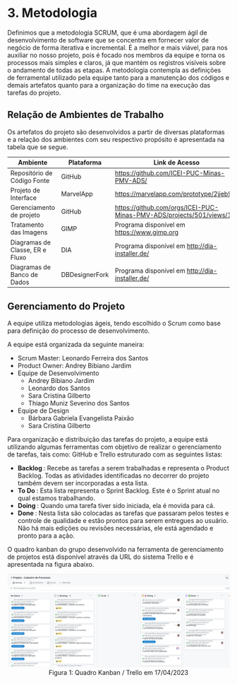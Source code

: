 # 3. Metodologia

Definimos que a metodologia SCRUM, que é uma abordagem ágil de desenvolvimento de software que se concentra em fornecer valor de negócio de forma iterativa e incremental. É a melhor e mais viável, para nos auxiliar no nosso projeto, pois é focado nos membros da equipe e torna os processos mais simples e claros, já que  mantém os registros visíveis sobre o andamento de todas as etapas.
A metodologia contempla as definições de ferramental utilizado pela equipe tanto para a manutenção dos códigos e demais artefatos quanto para a organização do time na execução das tarefas do projeto.

## Relação de Ambientes de Trabalho

Os artefatos do projeto são desenvolvidos a partir de diversas plataformas e a relação dos ambientes com seu respectivo propósito é apresentada na tabela que se segue.

| Ambiente | Plataforma | Link de Acesso |
| --- | --- | --- |
| Repositório de Código Fonte | GitHub | https://github.com/ICEI-PUC-Minas-PMV-ADS/ |
| Projeto de Interface  | MarvelApp | https://marvelapp.com/prototype/2jjeb9f6 |
| Gerenciamento de projeto | GitHub | https://github.com/orgs/ICEI-PUC-Minas-PMV-ADS/projects/501/views/1 |
| Tratamento das Imagens | GIMP | Programa disponível em https://www.gimp.org |
| Diagramas de Classe, ER e Fluxo | DIA | Programa disponível em http://dia-installer.de/ |
| Diagramas de Banco de Dados | DBDesignerFork | Programa disponível em http://dia-installer.de/ |

## Gerenciamento do Projeto

A equipe utiliza metodologias ágeis, tendo escolhido o Scrum como base para definição do processo de desenvolvimento.

A equipe está organizada da seguinte maneira:
* Scrum Master: Leonardo Ferreira dos Santos
* Product Owner: Andrey Bibiano Jardim
* Equipe de Desenvolvimento
    * Andrey Bibiano Jardim
    * Leonardo dos Santos
    * Sara Cristina Gilberto
    * Thiago Muniz Severino dos Santos
* Equipe de Design
    * Bárbara Gabriela Evangelista Paixão
    * Sara Cristina Gilberto

Para organização e distribuição das tarefas do projeto, a equipe está utilizando algumas ferramentas com objetivo de realizar o gerenciamento de tarefas, tais como: GitHub e Trello estruturado com as seguintes listas: 

* <strong> Backlog </strong>: Recebe as tarefas a serem trabalhadas e representa o Product Backlog. Todas as atividades identificadas no decorrer do projeto também devem ser incorporadas a esta lista.
* <strong> To Do </strong>: Esta lista representa o Sprint Backlog. Este é o Sprint atual no qual estamos trabalhando.
* <strong> Doing </strong>: Quando uma tarefa tiver sido iniciada, ela é movida para cá.
* <strong> Done </strong>: Nesta lista são colocadas as tarefas que passaram pelos testes e controle de qualidade e estão prontos para serem entregues ao usuário. Não há mais edições ou revisões necessárias, ele está agendado e pronto para a ação.

O quadro kanban do grupo desenvolvido na ferramenta de gerenciamento de projetos está disponível através da URL do sistema Trello e é apresentada na figura abaixo. 

<P align='center'>
<img src='img/metodologia/tela_kanban_grupo.png'><BR>
Figura 1: Quadro Kanban / Trello em 17/04/2023
</P>

